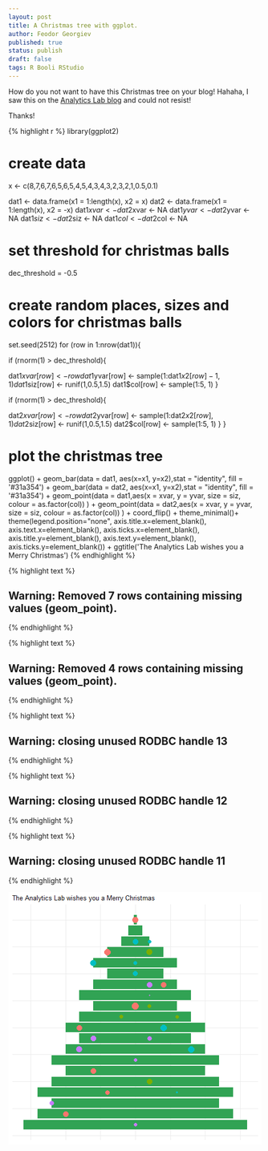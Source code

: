 ```yaml
---
layout: post
title: A Christmas tree with ggplot.
author: Feodor Georgiev
published: true
status: publish
draft: false
tags: R Booli RStudio
---
```

 
How do you not want to have this Christmas tree on your blog! Hahaha, I saw this on the [Analytics Lab blog](http://www.theanalyticslab.nl/2016/12/25/christmas-tree-with-ggplot/) and could not resist! 
 
Thanks! 
 

{% highlight r %}
library(ggplot2)
 
# create data
x <- c(8,7,6,7,6,5,6,5,4,5,4,3,4,3,2,3,2,1,0.5,0.1)
 
dat1 <- data.frame(x1 = 1:length(x), x2 = x)
dat2 <- data.frame(x1 = 1:length(x), x2 = -x)
dat1$xvar <- dat2$xvar <- NA
dat1$yvar <- dat2$yvar <- NA
dat1$siz <- dat2$siz <- NA
dat1$col <- dat2$col <- NA
 
# set threshold for christmas balls
dec_threshold = -0.5
 
# create random places, sizes and colors for christmas balls
set.seed(2512)
for (row in 1:nrow(dat1)){
 
if (rnorm(1) > dec_threshold){
 
dat1$xvar[row] <- row
dat1$yvar[row] <- sample(1:dat1$x2[row]-1,1)
dat1$siz[row] <- runif(1,0.5,1.5)
dat1$col[row] <- sample(1:5, 1)
}
 
if (rnorm(1) > dec_threshold){
 
dat2$xvar[row] <- row
dat2$yvar[row] <- sample(1:dat2$x2[row],1)
dat2$siz[row] <- runif(1,0.5,1.5)
dat2$col[row] <- sample(1:5, 1)
}
}
 
# plot the christmas tree
ggplot() +
geom_bar(data = dat1, aes(x=x1, y=x2),stat = "identity", fill = '#31a354') +
geom_bar(data = dat2, aes(x=x1, y=x2),stat = "identity", fill = '#31a354') +
geom_point(data = dat1,aes(x = xvar, y = yvar, size = siz, colour = as.factor(col)) ) +
geom_point(data = dat2,aes(x = xvar, y = yvar, size = siz, colour = as.factor(col)) ) +
coord_flip() + theme_minimal()+ theme(legend.position="none",
axis.title.x=element_blank(),
axis.text.x=element_blank(),
axis.ticks.x=element_blank(),
axis.title.y=element_blank(),
axis.text.y=element_blank(),
axis.ticks.y=element_blank()) +
ggtitle('The Analytics Lab wishes you a Merry Christmas')
{% endhighlight %}



{% highlight text %}
## Warning: Removed 7 rows containing missing values (geom_point).
{% endhighlight %}



{% highlight text %}
## Warning: Removed 4 rows containing missing values (geom_point).
{% endhighlight %}



{% highlight text %}
## Warning: closing unused RODBC handle 13
{% endhighlight %}



{% highlight text %}
## Warning: closing unused RODBC handle 12
{% endhighlight %}



{% highlight text %}
## Warning: closing unused RODBC handle 11
{% endhighlight %}

![plot of chunk setup](/figures/setup-1.png)
 
